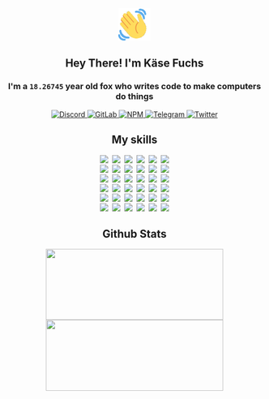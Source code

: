 <div><p align=center><img src=./resources/images/wave.gif width=64px height=64px></p><h2 align=center>Hey There! I'm Käse Fuchs</h2><h3 align=center>I'm a <code>18.26745</code> year old fox who writes code to make computers do things</h3><p align=center><a href=https://discord.com/users/507526681125322772><img alt=Discord src="https://img.shields.io/badge/Discord-5865F2?logo=discord&logoColor=white&style=flat-square#841976e2f430918de18b257a5d43daa6"> </a><a href=https://gitlab.com/kasefuchs><img alt=GitLab src="https://img.shields.io/badge/GitLab-330F63?logo=gitlab&logoColor=white&style=flat-square#841976e2f430918de18b257a5d43daa6"> </a><a href=https://npmjs.com/~kasefuchs><img alt=NPM src="https://img.shields.io/badge/NPM-CB3837?logo=npm&logoColor=white&style=flat-square#841976e2f430918de18b257a5d43daa6"> </a><a href=https://t.me/kasefuchs><img alt=Telegram src="https://img.shields.io/badge/Telegram-2CA5E0?logo=telegram&logoColor=white&style=flat-square#841976e2f430918de18b257a5d43daa6"> </a><a href=https://twitter.com/kasefuchs><img alt=Twitter src="https://img.shields.io/badge/Twitter-1DA1F2?logo=twitter&logoColor=white&style=flat-square#841976e2f430918de18b257a5d43daa6"></a></p><h2 align=center>My skills</h2><p align=center><a href=https://aws.amazon.com/ ><picture><source srcset="https://skillicons.dev/icons?i=aws&theme=dark#841976e2f430918de18b257a5d43daa6" media="(prefers-color-scheme: dark)"><source srcset="https://skillicons.dev/icons?i=aws&theme=light#841976e2f430918de18b257a5d43daa6" media="(prefers-color-scheme: light), (prefers-color-scheme: no-preference)"><img src="https://skillicons.dev/icons?i=aws&theme=light#841976e2f430918de18b257a5d43daa6"></picture></a>&nbsp;&nbsp;<a href=https://en.wikipedia.org/wiki/Bash_(Unix_shell)><picture><source srcset="https://skillicons.dev/icons?i=bash&theme=dark#841976e2f430918de18b257a5d43daa6" media="(prefers-color-scheme: dark)"><source srcset="https://skillicons.dev/icons?i=bash&theme=light#841976e2f430918de18b257a5d43daa6" media="(prefers-color-scheme: light), (prefers-color-scheme: no-preference)"><img src="https://skillicons.dev/icons?i=bash&theme=light#841976e2f430918de18b257a5d43daa6"></picture></a>&nbsp;&nbsp;<a href=https://discord.com/developers/docs><picture><source srcset="https://skillicons.dev/icons?i=bots&theme=dark#841976e2f430918de18b257a5d43daa6" media="(prefers-color-scheme: dark)"><source srcset="https://skillicons.dev/icons?i=bots&theme=light#841976e2f430918de18b257a5d43daa6" media="(prefers-color-scheme: light), (prefers-color-scheme: no-preference)"><img src="https://skillicons.dev/icons?i=bots&theme=light#841976e2f430918de18b257a5d43daa6"></picture></a>&nbsp;&nbsp;<a href=https://www.cloudflare.com/ ><picture><source srcset="https://skillicons.dev/icons?i=cloudflare&theme=dark#841976e2f430918de18b257a5d43daa6" media="(prefers-color-scheme: dark)"><source srcset="https://skillicons.dev/icons?i=cloudflare&theme=light#841976e2f430918de18b257a5d43daa6" media="(prefers-color-scheme: light), (prefers-color-scheme: no-preference)"><img src="https://skillicons.dev/icons?i=cloudflare&theme=light#841976e2f430918de18b257a5d43daa6"></picture></a>&nbsp;&nbsp;<a href=https://en.wikipedia.org/wiki/CSS><picture><source srcset="https://skillicons.dev/icons?i=css&theme=dark#841976e2f430918de18b257a5d43daa6" media="(prefers-color-scheme: dark)"><source srcset="https://skillicons.dev/icons?i=css&theme=light#841976e2f430918de18b257a5d43daa6" media="(prefers-color-scheme: light), (prefers-color-scheme: no-preference)"><img src="https://skillicons.dev/icons?i=css&theme=light#841976e2f430918de18b257a5d43daa6"></picture></a>&nbsp;&nbsp;<a href=https://www.docker.com/ ><picture><source srcset="https://skillicons.dev/icons?i=docker&theme=dark#841976e2f430918de18b257a5d43daa6" media="(prefers-color-scheme: dark)"><source srcset="https://skillicons.dev/icons?i=docker&theme=light#841976e2f430918de18b257a5d43daa6" media="(prefers-color-scheme: light), (prefers-color-scheme: no-preference)"><img src="https://skillicons.dev/icons?i=docker&theme=light#841976e2f430918de18b257a5d43daa6"></picture></a><br><a href=https://www.electronjs.org/ ><picture><source srcset="https://skillicons.dev/icons?i=electron&theme=dark#841976e2f430918de18b257a5d43daa6" media="(prefers-color-scheme: dark)"><source srcset="https://skillicons.dev/icons?i=electron&theme=light#841976e2f430918de18b257a5d43daa6" media="(prefers-color-scheme: light), (prefers-color-scheme: no-preference)"><img src="https://skillicons.dev/icons?i=electron&theme=light#841976e2f430918de18b257a5d43daa6"></picture></a>&nbsp;&nbsp;<a href=https://expressjs.com/ ><picture><source srcset="https://skillicons.dev/icons?i=express&theme=dark#841976e2f430918de18b257a5d43daa6" media="(prefers-color-scheme: dark)"><source srcset="https://skillicons.dev/icons?i=express&theme=light#841976e2f430918de18b257a5d43daa6" media="(prefers-color-scheme: light), (prefers-color-scheme: no-preference)"><img src="https://skillicons.dev/icons?i=express&theme=light#841976e2f430918de18b257a5d43daa6"></picture></a>&nbsp;&nbsp;<a href=https://www.figma.com/ ><picture><source srcset="https://skillicons.dev/icons?i=figma&theme=dark#841976e2f430918de18b257a5d43daa6" media="(prefers-color-scheme: dark)"><source srcset="https://skillicons.dev/icons?i=figma&theme=light#841976e2f430918de18b257a5d43daa6" media="(prefers-color-scheme: light), (prefers-color-scheme: no-preference)"><img src="https://skillicons.dev/icons?i=figma&theme=light#841976e2f430918de18b257a5d43daa6"></picture></a>&nbsp;&nbsp;<a href=https://firebase.google.com/ ><picture><source srcset="https://skillicons.dev/icons?i=firebase&theme=dark#841976e2f430918de18b257a5d43daa6" media="(prefers-color-scheme: dark)"><source srcset="https://skillicons.dev/icons?i=firebase&theme=light#841976e2f430918de18b257a5d43daa6" media="(prefers-color-scheme: light), (prefers-color-scheme: no-preference)"><img src="https://skillicons.dev/icons?i=firebase&theme=light#841976e2f430918de18b257a5d43daa6"></picture></a>&nbsp;&nbsp;<a href=https://flask.palletsprojects.com/ ><picture><source srcset="https://skillicons.dev/icons?i=flask&theme=dark#841976e2f430918de18b257a5d43daa6" media="(prefers-color-scheme: dark)"><source srcset="https://skillicons.dev/icons?i=flask&theme=light#841976e2f430918de18b257a5d43daa6" media="(prefers-color-scheme: light), (prefers-color-scheme: no-preference)"><img src="https://skillicons.dev/icons?i=flask&theme=light#841976e2f430918de18b257a5d43daa6"></picture></a>&nbsp;&nbsp;<a href=https://cloud.google.com/ ><picture><source srcset="https://skillicons.dev/icons?i=gcp&theme=dark#841976e2f430918de18b257a5d43daa6" media="(prefers-color-scheme: dark)"><source srcset="https://skillicons.dev/icons?i=gcp&theme=light#841976e2f430918de18b257a5d43daa6" media="(prefers-color-scheme: light), (prefers-color-scheme: no-preference)"><img src="https://skillicons.dev/icons?i=gcp&theme=light#841976e2f430918de18b257a5d43daa6"></picture></a><br><a href=https://git-scm.com/ ><picture><source srcset="https://skillicons.dev/icons?i=git&theme=dark#841976e2f430918de18b257a5d43daa6" media="(prefers-color-scheme: dark)"><source srcset="https://skillicons.dev/icons?i=git&theme=light#841976e2f430918de18b257a5d43daa6" media="(prefers-color-scheme: light), (prefers-color-scheme: no-preference)"><img src="https://skillicons.dev/icons?i=git&theme=light#841976e2f430918de18b257a5d43daa6"></picture></a>&nbsp;&nbsp;<a href=https://github.com/ ><picture><source srcset="https://skillicons.dev/icons?i=github&theme=dark#841976e2f430918de18b257a5d43daa6" media="(prefers-color-scheme: dark)"><source srcset="https://skillicons.dev/icons?i=github&theme=light#841976e2f430918de18b257a5d43daa6" media="(prefers-color-scheme: light), (prefers-color-scheme: no-preference)"><img src="https://skillicons.dev/icons?i=github&theme=light#841976e2f430918de18b257a5d43daa6"></picture></a>&nbsp;&nbsp;<a href=https://gitlab.com/ ><picture><source srcset="https://skillicons.dev/icons?i=gitlab&theme=dark#841976e2f430918de18b257a5d43daa6" media="(prefers-color-scheme: dark)"><source srcset="https://skillicons.dev/icons?i=gitlab&theme=light#841976e2f430918de18b257a5d43daa6" media="(prefers-color-scheme: light), (prefers-color-scheme: no-preference)"><img src="https://skillicons.dev/icons?i=gitlab&theme=light#841976e2f430918de18b257a5d43daa6"></picture></a>&nbsp;&nbsp;<a href=https://www.heroku.com/ ><picture><source srcset="https://skillicons.dev/icons?i=heroku&theme=dark#841976e2f430918de18b257a5d43daa6" media="(prefers-color-scheme: dark)"><source srcset="https://skillicons.dev/icons?i=heroku&theme=light#841976e2f430918de18b257a5d43daa6" media="(prefers-color-scheme: light), (prefers-color-scheme: no-preference)"><img src="https://skillicons.dev/icons?i=heroku&theme=light#841976e2f430918de18b257a5d43daa6"></picture></a>&nbsp;&nbsp;<a href=https://en.wikipedia.org/wiki/HTML><picture><source srcset="https://skillicons.dev/icons?i=html&theme=dark#841976e2f430918de18b257a5d43daa6" media="(prefers-color-scheme: dark)"><source srcset="https://skillicons.dev/icons?i=html&theme=light#841976e2f430918de18b257a5d43daa6" media="(prefers-color-scheme: light), (prefers-color-scheme: no-preference)"><img src="https://skillicons.dev/icons?i=html&theme=light#841976e2f430918de18b257a5d43daa6"></picture></a>&nbsp;&nbsp;<a href=https://en.wikipedia.org/wiki/JavaScript><picture><source srcset="https://skillicons.dev/icons?i=js&theme=dark#841976e2f430918de18b257a5d43daa6" media="(prefers-color-scheme: dark)"><source srcset="https://skillicons.dev/icons?i=js&theme=light#841976e2f430918de18b257a5d43daa6" media="(prefers-color-scheme: light), (prefers-color-scheme: no-preference)"><img src="https://skillicons.dev/icons?i=js&theme=light#841976e2f430918de18b257a5d43daa6"></picture></a><br><a href=https://en.wikipedia.org/wiki/Linux><picture><source srcset="https://skillicons.dev/icons?i=linux&theme=dark#841976e2f430918de18b257a5d43daa6" media="(prefers-color-scheme: dark)"><source srcset="https://skillicons.dev/icons?i=linux&theme=light#841976e2f430918de18b257a5d43daa6" media="(prefers-color-scheme: light), (prefers-color-scheme: no-preference)"><img src="https://skillicons.dev/icons?i=linux&theme=light#841976e2f430918de18b257a5d43daa6"></picture></a>&nbsp;&nbsp;<a href=https://mui.com/ ><picture><source srcset="https://skillicons.dev/icons?i=materialui&theme=dark#841976e2f430918de18b257a5d43daa6" media="(prefers-color-scheme: dark)"><source srcset="https://skillicons.dev/icons?i=materialui&theme=light#841976e2f430918de18b257a5d43daa6" media="(prefers-color-scheme: light), (prefers-color-scheme: no-preference)"><img src="https://skillicons.dev/icons?i=materialui&theme=light#841976e2f430918de18b257a5d43daa6"></picture></a>&nbsp;&nbsp;<a href=https://en.wikipedia.org/wiki/Markdown><picture><source srcset="https://skillicons.dev/icons?i=md&theme=dark#841976e2f430918de18b257a5d43daa6" media="(prefers-color-scheme: dark)"><source srcset="https://skillicons.dev/icons?i=md&theme=light#841976e2f430918de18b257a5d43daa6" media="(prefers-color-scheme: light), (prefers-color-scheme: no-preference)"><img src="https://skillicons.dev/icons?i=md&theme=light#841976e2f430918de18b257a5d43daa6"></picture></a>&nbsp;&nbsp;<a href=https://www.mongodb.com/ ><picture><source srcset="https://skillicons.dev/icons?i=mongodb&theme=dark#841976e2f430918de18b257a5d43daa6" media="(prefers-color-scheme: dark)"><source srcset="https://skillicons.dev/icons?i=mongodb&theme=light#841976e2f430918de18b257a5d43daa6" media="(prefers-color-scheme: light), (prefers-color-scheme: no-preference)"><img src="https://skillicons.dev/icons?i=mongodb&theme=light#841976e2f430918de18b257a5d43daa6"></picture></a>&nbsp;&nbsp;<a href=https://www.mysql.com/ ><picture><source srcset="https://skillicons.dev/icons?i=mysql&theme=dark#841976e2f430918de18b257a5d43daa6" media="(prefers-color-scheme: dark)"><source srcset="https://skillicons.dev/icons?i=mysql&theme=light#841976e2f430918de18b257a5d43daa6" media="(prefers-color-scheme: light), (prefers-color-scheme: no-preference)"><img src="https://skillicons.dev/icons?i=mysql&theme=light#841976e2f430918de18b257a5d43daa6"></picture></a>&nbsp;&nbsp;<a href=https://nextjs.org/ ><picture><source srcset="https://skillicons.dev/icons?i=nextjs&theme=dark#841976e2f430918de18b257a5d43daa6" media="(prefers-color-scheme: dark)"><source srcset="https://skillicons.dev/icons?i=nextjs&theme=light#841976e2f430918de18b257a5d43daa6" media="(prefers-color-scheme: light), (prefers-color-scheme: no-preference)"><img src="https://skillicons.dev/icons?i=nextjs&theme=light#841976e2f430918de18b257a5d43daa6"></picture></a><br><a href=https://nodejs.org/en/ ><picture><source srcset="https://skillicons.dev/icons?i=nodejs&theme=dark#841976e2f430918de18b257a5d43daa6" media="(prefers-color-scheme: dark)"><source srcset="https://skillicons.dev/icons?i=nodejs&theme=light#841976e2f430918de18b257a5d43daa6" media="(prefers-color-scheme: light), (prefers-color-scheme: no-preference)"><img src="https://skillicons.dev/icons?i=nodejs&theme=light#841976e2f430918de18b257a5d43daa6"></picture></a>&nbsp;&nbsp;<a href=https://www.postgresql.org/ ><picture><source srcset="https://skillicons.dev/icons?i=postgres&theme=dark#841976e2f430918de18b257a5d43daa6" media="(prefers-color-scheme: dark)"><source srcset="https://skillicons.dev/icons?i=postgres&theme=light#841976e2f430918de18b257a5d43daa6" media="(prefers-color-scheme: light), (prefers-color-scheme: no-preference)"><img src="https://skillicons.dev/icons?i=postgres&theme=light#841976e2f430918de18b257a5d43daa6"></picture></a>&nbsp;&nbsp;<a href=https://learn.microsoft.com/en-us/powershell/ ><picture><source srcset="https://skillicons.dev/icons?i=powershell&theme=dark#841976e2f430918de18b257a5d43daa6" media="(prefers-color-scheme: dark)"><source srcset="https://skillicons.dev/icons?i=powershell&theme=light#841976e2f430918de18b257a5d43daa6" media="(prefers-color-scheme: light), (prefers-color-scheme: no-preference)"><img src="https://skillicons.dev/icons?i=powershell&theme=light#841976e2f430918de18b257a5d43daa6"></picture></a>&nbsp;&nbsp;<a href=https://www.python.org/ ><picture><source srcset="https://skillicons.dev/icons?i=py&theme=dark#841976e2f430918de18b257a5d43daa6" media="(prefers-color-scheme: dark)"><source srcset="https://skillicons.dev/icons?i=py&theme=light#841976e2f430918de18b257a5d43daa6" media="(prefers-color-scheme: light), (prefers-color-scheme: no-preference)"><img src="https://skillicons.dev/icons?i=py&theme=light#841976e2f430918de18b257a5d43daa6"></picture></a>&nbsp;&nbsp;<a href=https://www.raspberrypi.org/ ><picture><source srcset="https://skillicons.dev/icons?i=raspberrypi&theme=dark#841976e2f430918de18b257a5d43daa6" media="(prefers-color-scheme: dark)"><source srcset="https://skillicons.dev/icons?i=raspberrypi&theme=light#841976e2f430918de18b257a5d43daa6" media="(prefers-color-scheme: light), (prefers-color-scheme: no-preference)"><img src="https://skillicons.dev/icons?i=raspberrypi&theme=light#841976e2f430918de18b257a5d43daa6"></picture></a>&nbsp;&nbsp;<a href=https://reactjs.org/ ><picture><source srcset="https://skillicons.dev/icons?i=react&theme=dark#841976e2f430918de18b257a5d43daa6" media="(prefers-color-scheme: dark)"><source srcset="https://skillicons.dev/icons?i=react&theme=light#841976e2f430918de18b257a5d43daa6" media="(prefers-color-scheme: light), (prefers-color-scheme: no-preference)"><img src="https://skillicons.dev/icons?i=react&theme=light#841976e2f430918de18b257a5d43daa6"></picture></a><br><a href=https://redux.js.org/ ><picture><source srcset="https://skillicons.dev/icons?i=redux&theme=dark#841976e2f430918de18b257a5d43daa6" media="(prefers-color-scheme: dark)"><source srcset="https://skillicons.dev/icons?i=redux&theme=light#841976e2f430918de18b257a5d43daa6" media="(prefers-color-scheme: light), (prefers-color-scheme: no-preference)"><img src="https://skillicons.dev/icons?i=redux&theme=light#841976e2f430918de18b257a5d43daa6"></picture></a>&nbsp;&nbsp;<a href=https://en.wikipedia.org/wiki/Regular_expression><picture><source srcset="https://skillicons.dev/icons?i=regex&theme=dark#841976e2f430918de18b257a5d43daa6" media="(prefers-color-scheme: dark)"><source srcset="https://skillicons.dev/icons?i=regex&theme=light#841976e2f430918de18b257a5d43daa6" media="(prefers-color-scheme: light), (prefers-color-scheme: no-preference)"><img src="https://skillicons.dev/icons?i=regex&theme=light#841976e2f430918de18b257a5d43daa6"></picture></a>&nbsp;&nbsp;<a href=https://en.wikipedia.org/wiki/Sass_(stylesheet_language)><picture><source srcset="https://skillicons.dev/icons?i=sass&theme=dark#841976e2f430918de18b257a5d43daa6" media="(prefers-color-scheme: dark)"><source srcset="https://skillicons.dev/icons?i=sass&theme=light#841976e2f430918de18b257a5d43daa6" media="(prefers-color-scheme: light), (prefers-color-scheme: no-preference)"><img src="https://skillicons.dev/icons?i=sass&theme=light#841976e2f430918de18b257a5d43daa6"></picture></a>&nbsp;&nbsp;<a href=https://www.typescriptlang.org/ ><picture><source srcset="https://skillicons.dev/icons?i=ts&theme=dark#841976e2f430918de18b257a5d43daa6" media="(prefers-color-scheme: dark)"><source srcset="https://skillicons.dev/icons?i=ts&theme=light#841976e2f430918de18b257a5d43daa6" media="(prefers-color-scheme: light), (prefers-color-scheme: no-preference)"><img src="https://skillicons.dev/icons?i=ts&theme=light#841976e2f430918de18b257a5d43daa6"></picture></a>&nbsp;&nbsp;<a href=https://unity.com/ ><picture><source srcset="https://skillicons.dev/icons?i=unity&theme=dark#841976e2f430918de18b257a5d43daa6" media="(prefers-color-scheme: dark)"><source srcset="https://skillicons.dev/icons?i=unity&theme=light#841976e2f430918de18b257a5d43daa6" media="(prefers-color-scheme: light), (prefers-color-scheme: no-preference)"><img src="https://skillicons.dev/icons?i=unity&theme=light#841976e2f430918de18b257a5d43daa6"></picture></a>&nbsp;&nbsp;<a href=https://workers.cloudflare.com/ ><picture><source srcset="https://skillicons.dev/icons?i=workers&theme=dark#841976e2f430918de18b257a5d43daa6" media="(prefers-color-scheme: dark)"><source srcset="https://skillicons.dev/icons?i=workers&theme=light#841976e2f430918de18b257a5d43daa6" media="(prefers-color-scheme: light), (prefers-color-scheme: no-preference)"><img src="https://skillicons.dev/icons?i=workers&theme=light#841976e2f430918de18b257a5d43daa6"></picture></a><br></p><h2 align=center>Github Stats</h2><p align=center><picture><source srcset="https://github-readme-stats-kasefuchs.vercel.app/api/?count_private=true&hide_border=true&hide_rank=true&line_height=20&hide_title=true&username=Kasefuchs&theme=dark#841976e2f430918de18b257a5d43daa6" media="(prefers-color-scheme: dark)"><source srcset="https://github-readme-stats-kasefuchs.vercel.app/api/?count_private=true&hide_border=true&hide_rank=true&line_height=20&hide_title=true&username=Kasefuchs&theme=light#841976e2f430918de18b257a5d43daa6" media="(prefers-color-scheme: light), (prefers-color-scheme: no-preference)"><img align=middle width=350 height=140 src="https://github-readme-stats-kasefuchs.vercel.app/api/?count_private=true&hide_border=true&hide_rank=true&line_height=20&hide_title=true&username=Kasefuchs&theme=light#841976e2f430918de18b257a5d43daa6"></picture><picture><source srcset="https://github-readme-stats-kasefuchs.vercel.app/api/top-langs/?count_private=true&hide_border=true&layout=compact&username=Kasefuchs&theme=dark#841976e2f430918de18b257a5d43daa6" media="(prefers-color-scheme: dark)"><source srcset="https://github-readme-stats-kasefuchs.vercel.app/api/top-langs/?count_private=true&hide_border=true&layout=compact&username=Kasefuchs&theme=light#841976e2f430918de18b257a5d43daa6" media="(prefers-color-scheme: light), (prefers-color-scheme: no-preference)"><img align=middle width=350 height=140 src="https://github-readme-stats-kasefuchs.vercel.app/api/top-langs/?count_private=true&hide_border=true&layout=compact&username=Kasefuchs&theme=light#841976e2f430918de18b257a5d43daa6"></picture></p><img src="https://hit.yhype.me/github/profile?user_id=64592097#841976e2f430918de18b257a5d43daa6" alt=""></div>